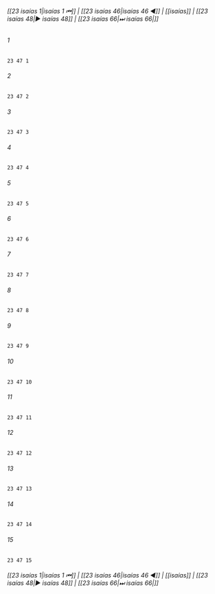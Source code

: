 
###### [[23 isaías 1|isaías 1 ⏮]] | [[23 isaías 46|isaías 46 ◀]] | [[isaías]] | [[23 isaías 48|▶ isaías 48]] | [[23 isaías 66|⏭ isaías 66|]]

###### 1
``` verse
23 47 1 
```
###### 2
``` verse
23 47 2 
```
###### 3
``` verse
23 47 3 
```
###### 4
``` verse
23 47 4 
```
###### 5
``` verse
23 47 5 
```
###### 6
``` verse
23 47 6 
```
###### 7
``` verse
23 47 7 
```
###### 8
``` verse
23 47 8 
```
###### 9
``` verse
23 47 9 
```
###### 10
``` verse
23 47 10 
```
###### 11
``` verse
23 47 11 
```
###### 12
``` verse
23 47 12 
```
###### 13
``` verse
23 47 13 
```
###### 14
``` verse
23 47 14 
```
###### 15
``` verse
23 47 15 
```

###### [[23 isaías 1|isaías 1 ⏮]] | [[23 isaías 46|isaías 46 ◀]] | [[isaías]] | [[23 isaías 48|▶ isaías 48]] | [[23 isaías 66|⏭ isaías 66|]]

